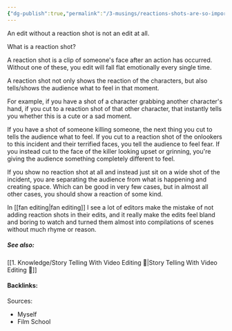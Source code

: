 ```yaml
---
{"dg-publish":true,"permalink":"/3-musings/reactions-shots-are-so-important-for-your-video-editing/","tags":["editing","editing/vidding"],"created":"2025-10-22T12:23:17.288+11:00","updated":"2025-10-22T12:33:14.931+11:00"}
---
```


An edit without a reaction shot is not an edit at all. 

What is a reaction shot? 

A reaction shot is a clip of someone's face after an action has occurred. Without one of these, you edit will fall flat emotionally every single time. 

A reaction shot not only shows the reaction of the characters, but also tells/shows the audience what to feel in that moment.

For example, if you have a shot of a character grabbing another character's hand, if you cut to a reaction shot of that other character, that instantly tells you whether this is a cute or a sad moment. 

If you have a shot of someone killing someone, the next thing you cut to tells the audience what to feel. If you cut to a reaction shot of the onlookers to this incident and their terrified faces, you tell the audience to feel fear. If you instead cut to the face of the killer looking upset or grinning, you're giving the audience something completely different to feel. 

If you show no reaction shot at all and instead just sit on a wide shot of the incident, you are separating the audience from what is happening and creating space. Which can be good in very few cases, but in almost all other cases, you should show a reaction of some kind.

In [[fan editing\|fan editing]] I see a lot of editors make the mistake of not adding reaction shots in their edits, and it really make the edits feel bland and boring to watch and turned them almost into compilations of scenes without much rhyme or reason. 


##### See also:
[[1. Knowledge/Story Telling With Video Editing 🌱\|Story Telling With Video Editing 🌱]]


#### Backlinks:
Sources:
- Myself
- Film School
